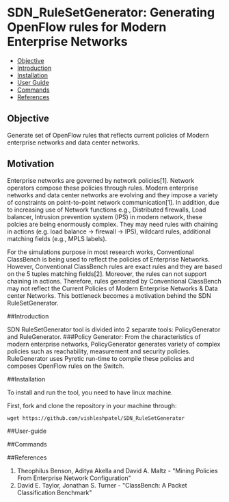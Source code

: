 SDN_RuleSetGenerator: Generating OpenFlow rules for Modern Enterprise Networks
===============================================
- [Objective](#Objective)
- [Introduction](#introduction)
- [Installation](#installation)
- [User Guide](#user-guide)
- [Commands](#commands)
- [References](#references)


## Objective
Generate set of OpenFlow rules that reflects current policies of Modern enterprise networks and data center networks.

## Motivation

Enterprise networks are governed by network policies[1]. Network operators compose these policies through rules. Modern enterprise networks and data center networks are evolving and they impose a variety of constraints on point-to-point network communication[1]. In addition, due to increasing use of Network functions e.g., Distributed firewalls, Load balancer, Intrusion prevention system (IPS) in modern network, these polcies are being enormously complex. They may need rules with chaining in actions (e.g. load balance -> firewall -> IPS), wildcard rules, additional matching fields (e.g., MPLS labels).

For the simulations purpose in most  research works, Conventional ClassBench is being used to reflect the policies of Enterprise Networks. However, Conventional ClassBench rules are exact rules and they are based on the 5 tuples matching fields[2]. Moreover, the rules can not support chaining in actions. Therefore, rules generated by Conventional ClassBench may not reflect the Current Policies of Modern Enterprise Networks & Data center Networks. This bottleneck becomes a motivation behind the SDN RuleSetGenerator.

##Introduction

SDN RuleSetGenerator tool is divided into 2 separate tools: PolicyGenerator and RuleGenerator.
###Policy Generator: 
From the characteristics of modern enterprise networks, PolicyGenerator generates variety of complex policies such as reachability, measurement and security policies. RuleGenerator uses Pyretic run-time to compile these policies and composes OpenFlow rules on the Switch.

##Installation

To install and run the tool, you need to have linux machine. 

First, fork and clone the repository in your machine through:

    wget https://github.com/vishleshpatel/SDN_RuleSetGenerator
    

##User-guide


##Commands

##References
1. Theophilus Benson, Aditya Akella and David A. Maltz - "Mining Policies From Enterprise Network Configuration"
2. David E. Taylor, Jonathan S. Turner - "ClassBench: A Packet Classification Benchmark"


